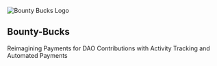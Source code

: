 ![Bounty Bucks Logo](https://user-images.githubusercontent.com/100870737/184523336-b181350c-1661-45ec-b7dd-3fbf46f43596.png)


## Bounty-Bucks
Reimagining Payments for DAO Contributions with Activity Tracking and Automated Payments
